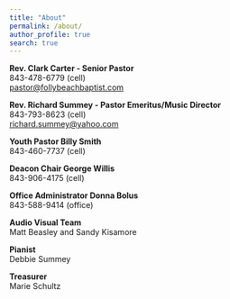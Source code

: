 ```yaml
---
title: "About"
permalink: /about/
author_profile: true
search: true
---
```


<b>Rev. Clark Carter - Senior Pastor</b><br> 843-478-6779 (cell)<br>pastor@follybeachbaptist.com

<b> Rev. Richard Summey - Pastor Emeritus/Music Director</b><br> 843-793-8623
(cell)<br>richard.summey@yahoo.com

<b> Youth Pastor Billy Smith</b><br> 843-460-7737 (cell)

<b> Deacon Chair George Willis</b><br> 843-906-4175 (cell)

<b> Office Administrator Donna Bolus</b><br> 843-588-9414 (office)

<b> Audio Visual Team</b><br> Matt Beasley and Sandy Kisamore

<b> Pianist</b><br> Debbie Summey

<b> Treasurer</b><br> Marie Schultz
